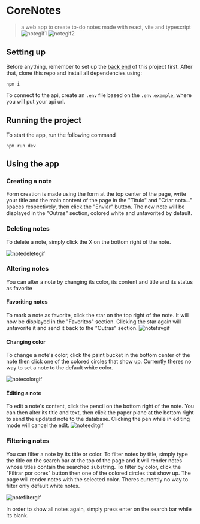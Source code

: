 # CoreNotes

> a web app to create to-do notes made with react, vite and typescript
![notegif1](https://github.com/duanzin/corelab-front/assets/115566934/c96af62c-bf71-40a0-b5e7-24844ef9eee1)
![notegif2](https://github.com/duanzin/corelab-front/assets/115566934/ad268fd0-e178-4eb9-8011-e1b48961685e)


## Setting up

Before anything, remember to set up the [back end](https://github.com/duanzin/corelab-back) of this project first. After that, clone this repo and install all dependencies using:
```
npm i
```
To connect to the api, create an `.env` file based on the `.env.example`, where you will put your api url.
## Running the project

To start the app, run the following command

```
npm run dev
```

## Using the app
### Creating a note

Form creation is made using the form at the top center of the page, write your title and the main content of the page in the "Titulo" and "Criar nota..." spaces respectively, then click the "Enviar" button.
The new note will be displayed in the "Outras" section, colored white and unfavorited by default.

### Deleting notes

To delete a note, simply click the X on the bottom right of the note.

![notedeletegif](https://github.com/duanzin/corelab-front/assets/115566934/c198031e-e92d-4bb8-bcba-be798eba6ba6)

### Altering notes

You can alter a note by changing its color, its content and title and its status as favorite

#### Favoriting notes

To mark a note as favorite, click the star on the top right of the note. It will now be displayed in the "Favoritos" section. 
Clicking the star again will unfavorite it and send it back to the "Outras" section.
![notefavgif](https://github.com/duanzin/corelab-front/assets/115566934/691b244e-ae2a-4ccb-a90b-35ccf2a9d6dc)

#### Changing color

To change a note's color, click the paint bucket in the bottom center of the note then click one of the colored circles that show up.
Currently theres no way to set a note to the default white color.

![notecolorgif](https://github.com/duanzin/corelab-front/assets/115566934/3a1943de-fcff-434f-84fe-e7c0cdfee7f1)

#### Editing a note

To edit a note's content, click the pencil on the bottom right of the note. You can then alter its title and text, then click the paper plane at the bottom right to send the updated note to the database.
Clicking the pen while in editing mode will cancel the edit.
![noteeditgif](https://github.com/duanzin/corelab-front/assets/115566934/826d72a4-dfe8-46a5-95aa-ae8800864ac7)

### Filtering notes

You can filter a note by its title or color.
To filter notes by title, simply type the title on the search bar at the top of the page and it will render notes whose titles contain the searched substring.
To filter by color, click the "Filtrar por cores" button then one of the colored circles that show up. The page will render notes with the selected color. 
Theres currently no way to filter only default white notes.

![notefiltergif](https://github.com/duanzin/corelab-front/assets/115566934/b70aa187-c924-4879-b67a-4614ee786ff4)

In order to show all notes again, simply press enter on the search bar while its blank.

